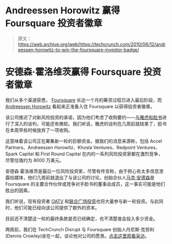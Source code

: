 # Andreessen Horowitz 赢得 Foursquare 投资者徽章 

> 原文：<https://web.archive.org/web/https://techcrunch.com/2010/06/12/andreessen-horowitz-to-win-the-foursquare-investor-badge/>

# 安德森·霍洛维茨赢得 Foursquare 投资者徽章

我们从多个渠道获悉， [Foursquare](https://web.archive.org/web/20221209060837/http://www.foursquare.com/) 长达一个月的筹资过程已进入最后阶段，而 [Andreessen Horowitz](https://web.archive.org/web/20221209060837/http://www.crunchbase.com/financial-organization/andreessen-horowitz) 看起来正准备入住 Foursquare 以获得投资者徽章。

该公司推迟了对新风险投资的承诺，因为他们考虑了收购要约——[与雅虎和脸书](https://web.archive.org/web/20221209060837/https://beta.techcrunch.com/2010/04/22/facebook-and-microsoft-check-in-with-foursquare-will-crowley-sell/)进行了深入的谈判，可能还有微软。我们听说，雅虎的谈判在几周前就结束了，脸书在本周早些时候放弃了一项收购。

这意味着该公司正在筹集新一轮的巨额资金。据我们的消息来源称，包括 Accel Partners、Andreessen Horowitz、Khosla Ventures、Redpoint Ventures、Spark Capital 和 First Round Capital 在内的一系列风险投资家都在激烈竞争，尽管估值约为 8000 万美元。

安德森·霍洛维茨是最后一位风险投资家，尽管有传言称，由于担心有太多信息泄露给媒体，他们几周前就退出了与该公司的讨论。创始合伙人[马克·安德森](https://web.archive.org/web/20221209060837/http://www.crunchbase.com/person/marc-andreessen)是 Foursquare 的主要合作伙伴或竞争对手脸书的董事会成员，这一事实可能是他们胜出的因素。

我们听说，现有投资者 [OATV](https://web.archive.org/web/20221209060837/http://www.crunchbase.com/financial-organization/o-reilly-alphatech-ventures) 和[联合广场投资](https://web.archive.org/web/20221209060837/http://www.crunchbase.com/financial-organization/union-square-ventures)也将大量参与新一轮投资。与此同时，他们可能已经向该公司提供了额外的资本。

目前还不清楚这一轮的最终条款是否已经确定，也不清楚谁会投入多少资金。

两周前，我们在 TechCrunch Disrupt 与 Foursquare 创始人丹尼斯·克劳利(Dennis Crowley)坐在一起，谈论他对公司的愿景。[点击这里观看采访](https://web.archive.org/web/20221209060837/https://beta.techcrunch.com/2010/05/29/crowley-foursquarevideo/)。
